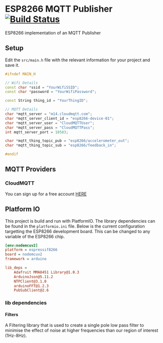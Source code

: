 # ESP8266 MQTT Publisher [![Build Status](https://travis-ci.org/t04glovern/esp8266-mqtt-publish.svg?branch=master)](https://travis-ci.org/t04glovern/esp8266-mqtt-publish)

ESP8266 implementation of an MQTT Publisher

## Setup

Edit the `src/main.h` file with the relevant information for your project and save it.

```cpp
#ifndef MAIN_H

// Wifi Details
const char *ssid = "YourWifiSSID";
const char *password = "YourWifiPassword";

const String thing_id = "YourThingID";

// MQTT Details
char *mqtt_server = "m14.cloudmqtt.com";
char *mqtt_server_client_id = "esp8266-device-01";
char *mqtt_server_user = "CloudMQTTUser";
char *mqtt_server_pass = "CloudMQTTPass";
int mqtt_server_port = 18583;

char *mqtt_thing_topic_pub = "esp8266/accelerometer_out";
char *mqtt_thing_topic_sub = "esp8266/feedback_in";

#endif
```

## MQTT Providers

### CloudMQTT

You can sign up for a free account [HERE](https://api.cloudmqtt.com)

## Platform IO

This project is build and run with PlatformIO. The library dependencies can be found in the `platformio.ini` file. Below is the current configuration targetting the ESP8266 development board. This can be changed to any variable of the ESP8266 chip.

```ini
[env:nodemcuv2]
platform = espressif8266
board = nodemcuv2
framework = arduino

lib_deps =
    Adafruit MMA8451 Library@1.0.3
    ArduinoJson@5.11.2
    NTPClient@3.1.0
    arduinoFFT@1.2.3
    PubSubClient@2.6
```

### lib dependencies

#### Filters

A Filtering library that is used to create a single pole low pass filter to minimise the effect of noise at higher frequencies than our region of interest (1Hz-8Hz).

